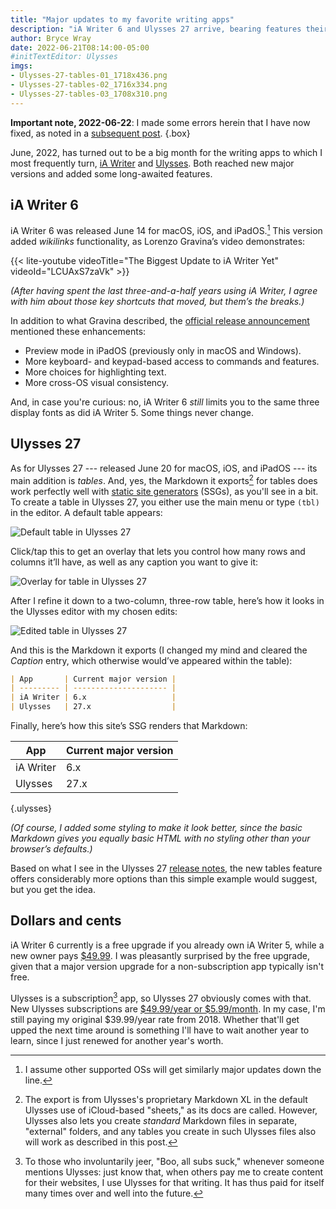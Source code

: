 ```yaml
---
title: "Major updates to my favorite writing apps"
description: "iA Writer 6 and Ulysses 27 arrive, bearing features their adherents had long requested."
author: Bryce Wray
date: 2022-06-21T08:14:00-05:00
#initTextEditor: Ulysses
imgs:
- Ulysses-27-tables-01_1718x436.png
- Ulysses-27-tables-02_1716x334.png
- Ulysses-27-tables-03_1708x310.png
---
```


**Important note, 2022-06-22**: I made some errors herein that I have now fixed, as noted in a [subsequent post](/posts/2022/06/ulysses-27-correction/).
{.box}

June, 2022, has turned out to be a big month for the writing apps to which I most frequently turn, [iA Writer](https://ia.net/writer) and [Ulysses](https://ulysses.app). Both reached new major versions and added some long-awaited features.

## iA Writer 6

iA Writer 6 was released June 14 for macOS, iOS, and iPadOS.[^OSIA6] This version added *wikilinks* functionality, as Lorenzo Gravina’s video demonstrates:

[^OSIA6]: I assume other supported OSs will get similarly major updates down the line.

{{< lite-youtube videoTitle="The Biggest Update to iA Writer Yet" videoId="LCUAxS7zaVk" >}}

*(After having spent the last three-and-a-half years using iA Writer, I agree with him about those key shortcuts that moved, but them’s the breaks.)*

In addition to what Gravina described, the [official release announcement](https://ia.net/topics/ia-writer-6-now-with-lasers) mentioned these enhancements:

- Preview mode in iPadOS (previously only in macOS and Windows).
- More keyboard- and keypad-based access to commands and features.
- More choices for highlighting text.
- More cross-OS visual consistency.

And, in case you're curious: no, iA Writer 6 *still* limits you to the same three display fonts as did iA Writer 5. Some things never change.

## Ulysses 27

As for Ulysses 27 --- released June 20 for macOS, iOS, and iPadOS --- its main addition is *tables*. And, yes, the Markdown it exports[^MDXL] for tables does work perfectly well with [static site generators](https://github.com/myles/awesome-static-generators) (SSGs), as you'll see in a bit. To create a table in Ulysses 27, you either use the main menu or type `(tbl)` in the editor. A default table appears:

[^MDXL]: The export is from Ulysses's proprietary Markdown XL in the default Ulysses use of iCloud-based "sheets," as its docs are called. However, Ulysses also lets you create *standard* Markdown files in separate, "external" folders, and any tables you create in such Ulysses files also will work as described in this post.

![Default table in Ulysses 27](Ulysses-27-tables-01_1718x436.png)

Click/tap this to get an overlay that lets you control how many rows and columns it’ll have, as well as any caption you want to give it:

![Overlay for table in Ulysses 27](Ulysses-27-tables-02_1716x334.png)

After I refine it down to a two-column, three-row table, here’s how it looks in the Ulysses editor with my chosen edits:

![Edited table in Ulysses 27](Ulysses-27-tables-03_1708x310.png)

And this is the Markdown it exports (I changed my mind and cleared the *Caption* entry, which otherwise would’ve appeared within the table):

```md
| App       | Current major version |
| --------- | --------------------- |
| iA Writer | 6.x                   |
| Ulysses   | 27.x                  |
```

Finally, here’s how this site’s SSG renders that Markdown:

| App       | Current major version |
| --------- | --------------------- |
| iA Writer | 6.x                   |
| Ulysses   | 27.x                  |
{.ulysses}

*(Of course, I added some styling to make it look better, since the basic Markdown gives you equally basic HTML with no styling other than your browser’s defaults.)*

Based on what I see in the Ulysses 27 [release notes](https://ulysses.app/release-notes/), the new tables feature offers considerably more options than this simple example would suggest, but you get the idea.

## Dollars and cents

iA Writer 6 currently is a free upgrade if you already own iA Writer 5, while a new owner pays [$49.99](https://ia.net/pricing). I was pleasantly surprised by the free upgrade, given that a major version upgrade for a non-subscription app typically isn't free.

Ulysses is a subscription[^proWriting] app, so Ulysses 27 obviously comes with that. New Ulysses subscriptions are [$49.99/year or $5.99/month](https://ulysses.app/pricing/). In my case, I'm still paying my original $39.99/year rate from 2018. Whether that'll get upped the next time around is something I'll have to wait another year to learn, since I just renewed for another year's worth.

[^proWriting]: To those who involuntarily jeer, "Boo, all subs suck," whenever someone mentions Ulysses: just know that, when others pay me to create content for their websites, I use Ulysses for that writing. It has thus paid for itself many times over and well into the future.
